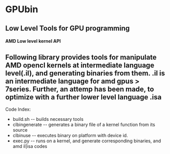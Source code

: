 GPUbin
======
Low Level Tools for GPU programming
---
#### AMD Low level kernel API 
Following library provides tools for manipulate AMD opencl kernels at intermediate language level(.il), and generating binaries from them. 
__.il__ is an intermediate language for amd gpus > 7series. Further, an attemp has been made, to optimize with a further lower level language __.isa__
---
Code Index:
* build.sh      -- builds necessary tools 
* clbingenerate -- generates a binary file of a kernel function from its source
* clbinuse      -- executes binary on platform  with device id.
* exec.py       -- runs on a kernel, and generate corresponding binaries, and amd il|isa codes

